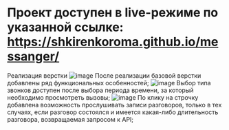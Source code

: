 # Проект доступен в live-режиме по указанной ссылке: https://shkirenkoroma.github.io/messanger/
Реализация верстки
![image](https://user-images.githubusercontent.com/61347452/223968853-46b9beb3-409d-48d7-b7b9-66176af6840c.png)
После реализации базовой верстки добавлены ряд функциональных особенностей;
![image](https://user-images.githubusercontent.com/61347452/224001900-6aa72c6c-e019-49a3-813a-1617bd25566d.png)
Выбор типа звонков доступен после выбора периода времени, за который необходимо просмотреть вызовы;
![image](https://user-images.githubusercontent.com/61347452/223970578-c9e574e6-7112-4ce0-a420-83649f3c5657.png)
По клику на строчку добавлена возможность прослушивать записи разговоров, только в тех случаях, если разговор состоялся и имеется какая-либо длительность разговора, возвращаемая запросом к API;  
